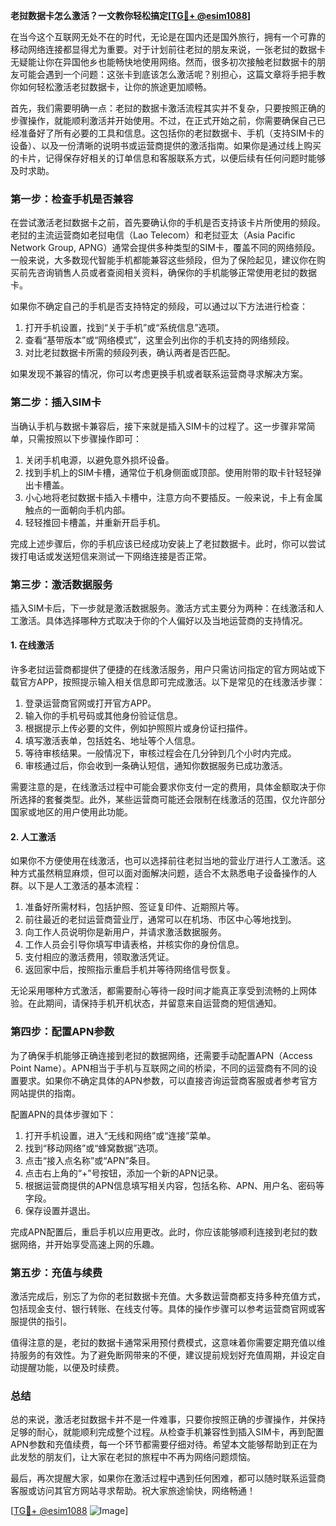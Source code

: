 **老挝数据卡怎么激活？一文教你轻松搞定[[TG💪+ @esim1088](https://t.me/s/esim1088)]**

在当今这个互联网无处不在的时代，无论是在国内还是国外旅行，拥有一个可靠的移动网络连接都显得尤为重要。对于计划前往老挝的朋友来说，一张老挝的数据卡无疑能让你在异国他乡也能畅快地使用网络。然而，很多初次接触老挝数据卡的朋友可能会遇到一个问题：这张卡到底该怎么激活呢？别担心，这篇文章将手把手教你如何轻松激活老挝数据卡，让你的旅途更加顺畅。

首先，我们需要明确一点：老挝的数据卡激活流程其实并不复杂，只要按照正确的步骤操作，就能顺利激活并开始使用。不过，在正式开始之前，你需要确保自己已经准备好了所有必要的工具和信息。这包括你的老挝数据卡、手机（支持SIM卡的设备）、以及一份清晰的说明书或运营商提供的激活指南。如果你是通过线上购买的卡片，记得保存好相关的订单信息和客服联系方式，以便后续有任何问题时能够及时求助。

### **第一步：检查手机是否兼容**
在尝试激活老挝数据卡之前，首先要确认你的手机是否支持该卡片所使用的频段。老挝的主流运营商如老挝电信（Lao Telecom）和老挝亚太（Asia Pacific Network Group, APNG）通常会提供多种类型的SIM卡，覆盖不同的网络频段。一般来说，大多数现代智能手机都能兼容这些频段，但为了保险起见，建议你在购买前先咨询销售人员或者查阅相关资料，确保你的手机能够正常使用老挝的数据卡。

如果你不确定自己的手机是否支持特定的频段，可以通过以下方法进行检查：
1. 打开手机设置，找到“关于手机”或“系统信息”选项。
2. 查看“基带版本”或“网络模式”，这里会列出你的手机支持的网络频段。
3. 对比老挝数据卡所需的频段列表，确认两者是否匹配。

如果发现不兼容的情况，你可以考虑更换手机或者联系运营商寻求解决方案。

### **第二步：插入SIM卡**
当确认手机与数据卡兼容后，接下来就是插入SIM卡的过程了。这一步骤非常简单，只需按照以下步骤操作即可：

1. 关闭手机电源，以避免意外损坏设备。
2. 找到手机上的SIM卡槽，通常位于机身侧面或顶部。使用附带的取卡针轻轻弹出卡槽盖。
3. 小心地将老挝数据卡插入卡槽中，注意方向不要插反。一般来说，卡上有金属触点的一面朝向手机内部。
4. 轻轻推回卡槽盖，并重新开启手机。

完成上述步骤后，你的手机应该已经成功安装上了老挝数据卡。此时，你可以尝试拨打电话或发送短信来测试一下网络连接是否正常。

### **第三步：激活数据服务**
插入SIM卡后，下一步就是激活数据服务。激活方式主要分为两种：在线激活和人工激活。具体选择哪种方式取决于你的个人偏好以及当地运营商的支持情况。

#### **1. 在线激活**
许多老挝运营商都提供了便捷的在线激活服务，用户只需访问指定的官方网站或下载官方APP，按照提示输入相关信息即可完成激活。以下是常见的在线激活步骤：

1. 登录运营商官网或打开官方APP。
2. 输入你的手机号码或其他身份验证信息。
3. 根据提示上传必要的文件，例如护照照片或身份证扫描件。
4. 填写激活表单，包括姓名、地址等个人信息。
5. 等待审核结果。一般情况下，审核过程会在几分钟到几个小时内完成。
6. 审核通过后，你会收到一条确认短信，通知你数据服务已成功激活。

需要注意的是，在线激活过程中可能会要求你支付一定的费用，具体金额取决于你所选择的套餐类型。此外，某些运营商可能还会限制在线激活的范围，仅允许部分国家或地区的用户使用此功能。

#### **2. 人工激活**
如果你不方便使用在线激活，也可以选择前往老挝当地的营业厅进行人工激活。这种方式虽然稍显麻烦，但可以面对面解决问题，适合不太熟悉电子设备操作的人群。以下是人工激活的基本流程：

1. 准备好所需材料，包括护照、签证复印件、近期照片等。
2. 前往最近的老挝运营商营业厅，通常可以在机场、市区中心等地找到。
3. 向工作人员说明你是新用户，并请求激活数据服务。
4. 工作人员会引导你填写申请表格，并核实你的身份信息。
5. 支付相应的激活费用，领取激活凭证。
6. 返回家中后，按照指示重启手机并等待网络信号恢复。

无论采用哪种方式激活，都需要耐心等待一段时间才能真正享受到流畅的上网体验。在此期间，请保持手机开机状态，并留意来自运营商的短信通知。

### **第四步：配置APN参数**
为了确保手机能够正确连接到老挝的数据网络，还需要手动配置APN（Access Point Name）。APN相当于手机与互联网之间的桥梁，不同的运营商有不同的设置要求。如果你不确定具体的APN参数，可以直接咨询运营商客服或者参考官方网站提供的指南。

配置APN的具体步骤如下：

1. 打开手机设置，进入“无线和网络”或“连接”菜单。
2. 找到“移动网络”或“蜂窝数据”选项。
3. 点击“接入点名称”或“APN”条目。
4. 点击右上角的“+”号按钮，添加一个新的APN记录。
5. 根据运营商提供的APN信息填写相关内容，包括名称、APN、用户名、密码等字段。
6. 保存设置并退出。

完成APN配置后，重启手机以应用更改。此时，你应该能够顺利连接到老挝的数据网络，并开始享受高速上网的乐趣。

### **第五步：充值与续费**
激活完成后，别忘了为你的老挝数据卡充值。大多数运营商都支持多种充值方式，包括现金支付、银行转账、在线支付等。具体的操作步骤可以参考运营商官网或客服提供的指引。

值得注意的是，老挝的数据卡通常采用预付费模式，这意味着你需要定期充值以维持服务的有效性。为了避免断网带来的不便，建议提前规划好充值周期，并设定自动提醒功能，以便及时续费。

### **总结**
总的来说，激活老挝数据卡并不是一件难事，只要你按照正确的步骤操作，并保持足够的耐心，就能顺利完成整个过程。从检查手机兼容性到插入SIM卡，再到配置APN参数和充值续费，每一个环节都需要仔细对待。希望本文能够帮助到正在为此发愁的朋友们，让大家在老挝的旅程中不再为网络问题烦恼。

最后，再次提醒大家，如果你在激活过程中遇到任何困难，都可以随时联系运营商客服或访问其官方网站寻求帮助。祝大家旅途愉快，网络畅通！

[[TG💪+ @esim1088](https://t.me/s/esim1088) ![Image](https://i.postimg.cc/4NQfJmqS/Snipaste-2025-05-13-00-14-12.png)]